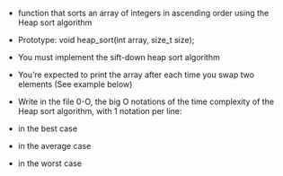 - function that sorts an array of integers in ascending order using the Heap sort algorithm

- Prototype: void heap_sort(int array, size_t size);
- You must implement the sift-down heap sort algorithm
- You’re expected to print the array after each time you swap two elements (See example below)
- Write in the file 0-O, the big O notations of the time complexity of the Heap sort algorithm, with 1 notation per line:

- in the best case
- in the average case
- in the worst case
